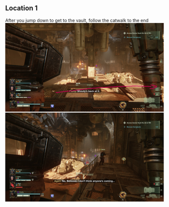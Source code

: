 ## Location 1
After you jump down to get to the vault, follow the catwalk to the end
![](images/20221205222033_1_edit.jpg)![](images/20221205222020_1.jpg)